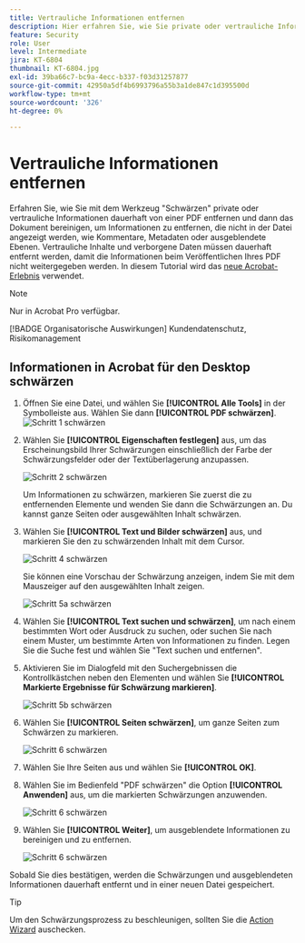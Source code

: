 ```yaml
---
title: Vertrauliche Informationen entfernen
description: Hier erfahren Sie, wie Sie private oder vertrauliche Informationen dauerhaft von Ihrem PDF entfernen.
feature: Security
role: User
level: Intermediate
jira: KT-6804
thumbnail: KT-6804.jpg
exl-id: 39ba66c7-bc9a-4ecc-b337-f03d31257877
source-git-commit: 42950a5df4b6993796a55b3a1de847c1d395500d
workflow-type: tm+mt
source-wordcount: '326'
ht-degree: 0%

---
```


# Vertrauliche Informationen entfernen

Erfahren Sie, wie Sie mit dem Werkzeug &quot;Schwärzen&quot; private oder vertrauliche Informationen dauerhaft von einer PDF entfernen und dann das Dokument bereinigen, um Informationen zu entfernen, die nicht in der Datei angezeigt werden, wie Kommentare, Metadaten oder ausgeblendete Ebenen. Vertrauliche Inhalte und verborgene Daten müssen dauerhaft entfernt werden, damit die Informationen beim Veröffentlichen Ihres PDF nicht weitergegeben werden. In diesem Tutorial wird das [neue Acrobat-Erlebnis](../getting-started/new-workspace.md) verwendet.

>[!NOTE]
>
>Nur in Acrobat Pro verfügbar.

[!BADGE Organisatorische Auswirkungen]
Kundendatenschutz, Risikomanagement

## Informationen in Acrobat für den Desktop schwärzen

1. Öffnen Sie eine Datei, und wählen Sie **[!UICONTROL Alle Tools]** in der Symbolleiste aus. Wählen Sie dann **[!UICONTROL PDF schwärzen]**.
   ![Schritt 1 schwärzen](../assets/Redact_1.png)

1. Wählen Sie **[!UICONTROL Eigenschaften festlegen]** aus, um das Erscheinungsbild Ihrer Schwärzungen einschließlich der Farbe der Schwärzungsfelder oder der Textüberlagerung anzupassen.

   ![Schritt 2 schwärzen](../assets/Redact_2.png)

   Um Informationen zu schwärzen, markieren Sie zuerst die zu entfernenden Elemente und wenden Sie dann die Schwärzungen an. Du kannst ganze Seiten oder ausgewählten Inhalt schwärzen.

1. Wählen Sie **[!UICONTROL Text und Bilder schwärzen]** aus, und markieren Sie den zu schwärzenden Inhalt mit dem Cursor.

   ![Schritt 4 schwärzen](../assets/Redact_3.png)

   Sie können eine Vorschau der Schwärzung anzeigen, indem Sie mit dem Mauszeiger auf den ausgewählten Inhalt zeigen.

   ![Schritt 5a](../assets/Redact_4.png) schwärzen

1. Wählen Sie **[!UICONTROL Text suchen und schwärzen]**, um nach einem bestimmten Wort oder Ausdruck zu suchen, oder suchen Sie nach einem Muster, um bestimmte Arten von Informationen zu finden. Legen Sie die Suche fest und wählen Sie &quot;Text suchen und entfernen&quot;.

1. Aktivieren Sie im Dialogfeld mit den Suchergebnissen die Kontrollkästchen neben den Elementen und wählen Sie **[!UICONTROL Markierte Ergebnisse für Schwärzung markieren]**.

   ![Schritt 5b](../assets/Redact_5.png) schwärzen

1. Wählen Sie **[!UICONTROL Seiten schwärzen]**, um ganze Seiten zum Schwärzen zu markieren.

   ![Schritt 6 schwärzen](../assets/Redact_6.png)

1. Wählen Sie Ihre Seiten aus und wählen Sie **[!UICONTROL OK]**.

1. Wählen Sie im Bedienfeld &quot;PDF schwärzen&quot; die Option **[!UICONTROL Anwenden]** aus, um die markierten Schwärzungen anzuwenden.

   ![Schritt 6 schwärzen](../assets/Redact_7.png)

1. Wählen Sie **[!UICONTROL Weiter]**, um ausgeblendete Informationen zu bereinigen und zu entfernen.

   ![Schritt 6 schwärzen](../assets/Redact_8.png)

Sobald Sie dies bestätigen, werden die Schwärzungen und ausgeblendeten Informationen dauerhaft entfernt und in einer neuen Datei gespeichert.

>[!TIP]
>
>Um den Schwärzungsprozess zu beschleunigen, sollten Sie die [Action Wizard](../advanced-tasks/action.md) auschecken.
